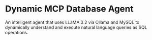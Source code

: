 # Dynamic MCP Database Agent

An intelligent agent that uses LLaMA 3.2 via Ollama and MySQL to dynamically understand and execute natural language queries as SQL operations.
